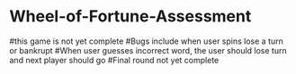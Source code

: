 # Wheel-of-Fortune-Assessment

#this game is not yet complete
#Bugs include when user spins lose a turn or bankrupt
#When user guesses incorrect word, the user should lose turn and next player should go
#Final round not yet complete
